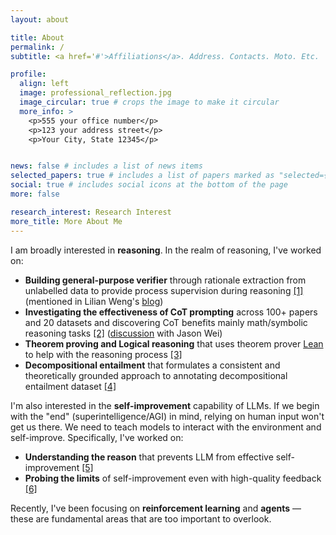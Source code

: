 ```yaml
---
layout: about

title: About
permalink: /
subtitle: <a href='#'>Affiliations</a>. Address. Contacts. Moto. Etc.

profile:
  align: left
  image: professional_reflection.jpg
  image_circular: true # crops the image to make it circular
  more_info: >
    <p>555 your office number</p>
    <p>123 your address street</p>
    <p>Your City, State 12345</p>


news: false # includes a list of news items
selected_papers: true # includes a list of papers marked as "selected={true}"
social: true # includes social icons at the bottom of the page
more: false

research_interest: Research Interest
more_title: More About Me
---
```


I am broadly interested in **reasoning**. In the realm of reasoning, I've worked on:
- **Building general-purpose verifier** through rationale extraction from unlabelled data to provide process supervision during reasoning <a href="/publications/#supervision">[1]</a>    (mentioned in Lilian Weng's [blog](https://bit.ly/44ChA3B))
- **Investigating the effectiveness of CoT prompting** across 100+ papers and 20 datasets and discovering CoT benefits mainly math/symbolic reasoning tasks <a href="/publications/#cot">[2]</a> ([discussion](https://bit.ly/4lLMnSy) with Jason Wei)
- **Theorem proving and Logical reasoning** that uses theorem prover [Lean](https://lean-lang.org/) to help with the reasoning process <a href="/publications/#lean">[3]</a> 
- **Decompositional entailment** that formulates a consistent and theoretically grounded approach to annotating decompositional entailment dataset <a href="/publications/#decompos">[4]</a>

<!-- However, one puzzling limitation in LLM reasoning is that while these models can solve "superhuman" problems in specific domains, they often fail at simple tasks. This observation led me to question whether LLMs' problem-solving abilities truly demonstrate superior reasoning capabilities or simply reflect domain-specific overspecialization. As a result, my focus has now turned to the more general, system-2-like reasoning. My work in this area includes: -->

I'm also interested in the **self-improvement** capability of LLMs. If we begin with the "end" (superintelligence/AGI) in mind, relying on human input won't get us there. We need to teach models to interact with the environment and self-improve. Specifically, I've worked on:
- **Understanding the reason** that prevents LLM from effective self-improvement <a href="/publications/#self-[in]correct">[5]</a>
- **Probing the limits** of self-improvement even with high-quality feedback <a href="/publications/#friction">[6]</a>

Recently, I've been focusing on **reinforcement learning** and **agents** — these are fundamental areas that are too important to overlook.

<!-- I believe these the two research directions I'm interested in are **deeply interconnected** and can synergistically enhance each other. Strong reasoning capabilities are essential for effective self-improvement, as models need to logically analyze and discriminate between good and bad generations to provide meaningful feedback. Conversely, self-improvement mechanisms are crucial for advancing reasoning capabilities, as complex logical problems often require multiple attempts and refinements to reach the correct solution. This bidirectional relationship suggests that advancing either area could create positive feedback loops that benefit both capabilities. -->

<!-- In addition, my research has drawn inspiration from **cognitive science concepts**, including [cognitive load theory](https://en.wikipedia.org/wiki/Cognitive_load), [dual-process theory](https://en.wikipedia.org/wiki/Dual_process_theory), and [zone of proximal development](https://en.wikipedia.org/wiki/Zone_of_proximal_development). This connection to computational and cognitive learning theory is especially appealing as it demonstrates how AI systems can be fundamentally trained to emulate human cognitive patterns. I would love to explore this intersection more deeply in future research. -->